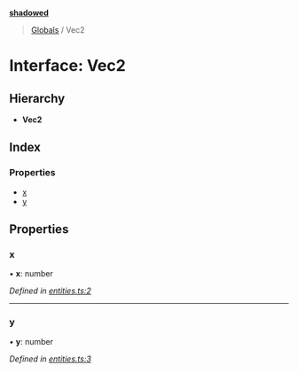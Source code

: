**[shadowed](../README.md)**

> [Globals](../README.md) / Vec2

# Interface: Vec2

## Hierarchy

* **Vec2**

## Index

### Properties

* [x](vec2.md#x)
* [y](vec2.md#y)

## Properties

### x

•  **x**: number

*Defined in [entities.ts:2](https://github.com/MD4/shadowed/blob/22036b8/src/entities.ts#L2)*

___

### y

•  **y**: number

*Defined in [entities.ts:3](https://github.com/MD4/shadowed/blob/22036b8/src/entities.ts#L3)*
